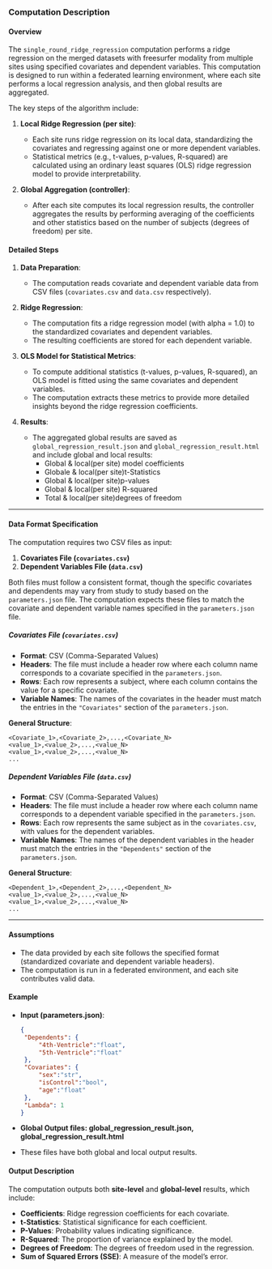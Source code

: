 ### Computation Description

#### Overview
The `single_round_ridge_regression` computation performs a ridge regression on the merged datasets with freesurfer modality from multiple sites using specified covariates and dependent variables. This computation is designed to run within a federated learning environment, where each site performs a local regression analysis, and then global results are aggregated.

The key steps of the algorithm include:

1. **Local Ridge Regression (per site)**:
   - Each site runs ridge regression on its local data, standardizing the covariates and regressing against one or more dependent variables.
   - Statistical metrics (e.g., t-values, p-values, R-squared) are calculated using an ordinary least squares (OLS) ridge regression model to provide interpretability.

2. **Global Aggregation (controller)**:
   - After each site computes its local regression results, the controller aggregates the results by performing averaging of the coefficients and other statistics based on the number of subjects (degrees of freedom) per site.

#### Detailed Steps

1. **Data Preparation**:
   - The computation reads covariate and dependent variable data from CSV files (`covariates.csv` and `data.csv` respectively).
  
2. **Ridge Regression**:
   - The computation fits a ridge regression model (with alpha = 1.0) to the standardized covariates and dependent variables.
   - The resulting coefficients are stored for each dependent variable.

3. **OLS Model for Statistical Metrics**:
   - To compute additional statistics (t-values, p-values, R-squared), an OLS model is fitted using the same covariates and dependent variables.
   - The computation extracts these metrics to provide more detailed insights beyond the ridge regression coefficients.

4. **Results**:
   - The aggregated global results are saved as `global_regression_result.json` and `global_regression_result.html` and include global and local results:
     - Global & local(per site) model coefficients
     - Globale & local(per site)t-Statistics
     - Global & local(per site)p-values
     - Global & local(per site) R-squared
     - Total & local(per site)degrees of freedom
---

#### Data Format Specification

The computation requires two CSV files as input:

1. **Covariates File (`covariates.csv`)**
2. **Dependent Variables File (`data.csv`)**

Both files must follow a consistent format, though the specific covariates and dependents may vary from study to study based on the `parameters.json` file. The computation expects these files to match the covariate and dependent variable names specified in the `parameters.json` file.

##### Covariates File (`covariates.csv`)

- **Format**: CSV (Comma-Separated Values)
- **Headers**: The file must include a header row where each column name corresponds to a covariate specified in the `parameters.json`.
- **Rows**: Each row represents a subject, where each column contains the value for a specific covariate.
- **Variable Names**: The names of the covariates in the header must match the entries in the `"Covariates"` section of the `parameters.json`.

**General Structure**:
```csv
<Covariate_1>,<Covariate_2>,...,<Covariate_N>
<value_1>,<value_2>,...,<value_N>
<value_1>,<value_2>,...,<value_N>
...
```


##### Dependent Variables File (`data.csv`)

- **Format**: CSV (Comma-Separated Values)
- **Headers**: The file must include a header row where each column name corresponds to a dependent variable specified in the `parameters.json`.
- **Rows**: Each row represents the same subject as in the `covariates.csv`, with values for the dependent variables.
- **Variable Names**: The names of the dependent variables in the header must match the entries in the `"Dependents"` section of the `parameters.json`.

**General Structure**:
```csv
<Dependent_1>,<Dependent_2>,...,<Dependent_N>
<value_1>,<value_2>,...,<value_N>
<value_1>,<value_2>,...,<value_N>
...
```
---

#### Assumptions
- The data provided by each site follows the specified format (standardized covariate and dependent variable headers).
- The computation is run in a federated environment, and each site contributes valid data.

#### Example

- **Input (parameters.json)**:
   ```json   
   {
    "Dependents": {
        "4th-Ventricle":"float",
        "5th-Ventricle":"float"
    },
    "Covariates": {
        "sex":"str",
        "isControl":"bool",
        "age":"float"
    },
    "Lambda": 1
   }
   ```

- **Global Output files: global_regression_result.json, global_regression_result.html**
- These files have both global and local output results.
 

#### Output Description
The computation outputs both **site-level** and **global-level** results, which include:
- **Coefficients**: Ridge regression coefficients for each covariate.
- **t-Statistics**: Statistical significance for each coefficient.
- **P-Values**: Probability values indicating significance.
- **R-Squared**: The proportion of variance explained by the model.
- **Degrees of Freedom**: The degrees of freedom used in the regression.
- **Sum of Squared Errors (SSE)**: A measure of the model’s error.
